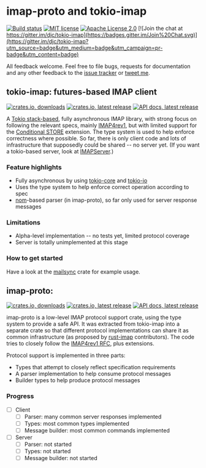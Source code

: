 # imap-proto and tokio-imap

[![Build status](https://api.travis-ci.org/djc/tokio-imap.svg?branch=master)](https://travis-ci.org/djc/tokio-imap)
[![MIT license](https://img.shields.io/badge/license-MIT-blue.svg)](./LICENSE-MIT)
[![Apache License 2.0](https://img.shields.io/badge/license-ALv2-blue.svg)](./LICENSE-APACHE)
[![Join the chat at https://gitter.im/djc/tokio-imap](https://badges.gitter.im/Join%20Chat.svg)](https://gitter.im/djc/tokio-imap?utm_source=badge&utm_medium=badge&utm_campaign=pr-badge&utm_content=badge)

All feedback welcome. Feel free to file bugs, requests for documentation and
any other feedback to the [issue tracker][issues] or [tweet me][twitter].

[issues]: https://github.com/djc/tokio-imap/issues
[twitter]: https://twitter.com/djco/

## tokio-imap: futures-based IMAP client

[![crates.io, downloads](https://img.shields.io/crates/d/tokio-imap.svg)](https://crates.io/crates/tokio-imap)
[![crates.io, latest release](https://img.shields.io/crates/v/tokio-imap.svg)](https://crates.io/crates/tokio-imap)
[![API docs, latest release](https://docs.rs/tokio-imap/badge.svg)](http://docs.rs/tokio-imap)

A [Tokio stack-based][Tokio_stack], fully asynchronous IMAP library, with strong focus on following
the relevant specs, mainly [IMAP4rev1][rfc3501], but with limited support for
the [Conditional STORE][rfc4551] extension. The type system is used to help
enforce correctness where possible. So far, there is only client code and lots
of infrastructure that supposedly could be shared -- no server yet. (If you
want a tokio-based server, look at [IMAPServer][IMAPServer].)

### Feature highlights

* Fully asynchronous by using [tokio-core][tokio-core] and [tokio-io][tokio-io]
* Uses the type system to help enforce correct operation according to spec
* [nom][nom]-based parser (in imap-proto), so far only used for server response messages

### Limitations

* Alpha-level implementation -- no tests yet, limited protocol coverage
* Server is totally unimplemented at this stage

[rfc3501]: https://tools.ietf.org/html/rfc3501
[rfc4551]: https://tools.ietf.org/html/rfc4551
[IMAPServer]: https://github.com/Nordgedanken/IMAPServer-rs
[docs]: https://docs.rs/tokio-imap
[tokio-core]: https://github.com/tokio-rs/tokio-core
[tokio-io]: https://github.com/tokio-rs/tokio-io
[Tokio_stack]: https://tokio.rs
[nom]: https://github.com/Geal/nom

### How to get started

Have a look at the [mailsync][mailsync] crate for example usage.

[mailsync]: https://github.com/djc/mailsync

## imap-proto: 

[![crates.io, downloads](https://img.shields.io/crates/d/imap-proto.svg)](https://crates.io/crates/imap-proto)
[![crates.io, latest release](https://img.shields.io/crates/v/imap-proto.svg)](https://crates.io/crates/imap-proto)
[![API docs, latest release](https://docs.rs/imap-proto/badge.svg)](http://docs.rs/imap-proto)

imap-proto is a low-level IMAP protocol support crate, using the type system to
provide a safe API. It was extracted from tokio-imap into a separate crate so that
different protocol implementations can share it as common infrastructure
(as proposed by [rust-imap][rust-imap] contributors).
The code tries to closely follow the [IMAP4rev1 RFC][rfc3501], plus extensions.

Protocol support is implemented in three parts:

* Types that attempt to closely reflect specification requirements
* A parser implementation to help consume protocol messages
* Builder types to help produce protocol messages

[rfc3501]: https://tools.ietf.org/html/rfc3501
[tokio-imap]: https://github.com/djc/tokio-imap
[rust-imap]: https://github.com/mattnenterprise/rust-imap
[issues]: https://github.com/djc/imap-proto/issues
[twitter]: https://twitter.com/djco/

### Progress

- [ ] Client
    - [ ] Parser: many common server responses implemented
    - [ ] Types: most common types implemented
    - [ ] Message builder: most common commands implemented
- [ ] Server
    - [ ] Parser: not started
    - [ ] Types: not started
    - [ ] Message builder: not started
